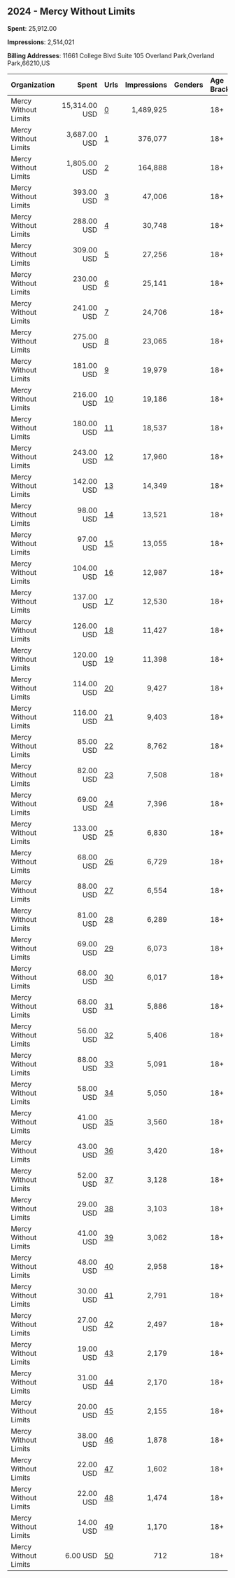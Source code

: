 ## 2024 - Mercy Without Limits 
**Spent**: 25,912.00

**Impressions**: 2,514,021

**Billing Addresses**: 11661 College Blvd Suite 105 Overland Park,Overland Park,66210,US

|Organization|Spent|Urls|Impressions|Genders|Age Brackets|Country Codes|
|:---|---:|:---|---:|:---|:---|:---|
|Mercy Without Limits|15,314.00 USD|[0](https://www.snap.com/political-ads/asset/e76884d2135822131a16a5e5bafe338901dcb9104dac5062e25eb00d97b462d6?mediaType=jpg)|1,489,925||18+|united states|
|Mercy Without Limits|3,687.00 USD|[1](https://www.snap.com/political-ads/asset/e76884d2135822131a16a5e5bafe338901dcb9104dac5062e25eb00d97b462d6?mediaType=jpg)|376,077||18+|united states|
|Mercy Without Limits|1,805.00 USD|[2](https://www.snap.com/political-ads/asset/e76884d2135822131a16a5e5bafe338901dcb9104dac5062e25eb00d97b462d6?mediaType=jpg)|164,888||18+|united states|
|Mercy Without Limits|393.00 USD|[3](https://www.snap.com/political-ads/asset/8b1fe0e84e1b2fd6506d0d0f842b668b1db35746883bc831ff3066645d5c9a41?mediaType=jpg)|47,006||18+|united states|
|Mercy Without Limits|288.00 USD|[4](https://www.snap.com/political-ads/asset/e5898051cfa70b203bc9548f9cb5dc90b6599f060c9dd08f3111129cae049037?mediaType=jpg)|30,748||18+|united states|
|Mercy Without Limits|309.00 USD|[5](https://www.snap.com/political-ads/asset/82e6f0d249c1dbe53bd07d5b011b42e1b02632984c6b6153a52512c1a0effee2?mediaType=jpg)|27,256||18+|united states|
|Mercy Without Limits|230.00 USD|[6](https://www.snap.com/political-ads/asset/f4e077ca39c0fd761991627820f90ccbc7261634f38212b0018c64ba044f9c88?mediaType=jpg)|25,141||18+|united states|
|Mercy Without Limits|241.00 USD|[7](https://www.snap.com/political-ads/asset/ed7693ebdaafc5a5133ca3f7bcc6adb1e42a9b695114f2ecd75385845fffdafd?mediaType=jpg)|24,706||18+|united states|
|Mercy Without Limits|275.00 USD|[8](https://www.snap.com/political-ads/asset/2fbe495f159511aed0d356433a5baacc5dddef6f0f5ab6473263c3bff926b3f1?mediaType=png)|23,065||18+|united states|
|Mercy Without Limits|181.00 USD|[9](https://www.snap.com/political-ads/asset/f4e077ca39c0fd761991627820f90ccbc7261634f38212b0018c64ba044f9c88?mediaType=jpg)|19,979||18+|united states|
|Mercy Without Limits|216.00 USD|[10](https://www.snap.com/political-ads/asset/bea28ae7a7330a27dd4803fdfab83cca7e030195b4a5f65b42801e14dc3b3723?mediaType=png)|19,186||18+|united states|
|Mercy Without Limits|180.00 USD|[11](https://www.snap.com/political-ads/asset/f4e077ca39c0fd761991627820f90ccbc7261634f38212b0018c64ba044f9c88?mediaType=jpg)|18,537||18+|united states|
|Mercy Without Limits|243.00 USD|[12](https://www.snap.com/political-ads/asset/1d100f8e01b2db683f8e5bb2cd4e6d915274f531cab1fb6ea63c83694a42205e?mediaType=png)|17,960||18+|united states|
|Mercy Without Limits|142.00 USD|[13](https://www.snap.com/political-ads/asset/35f75f172f456d20a8ff5bb71901656f47af17bd679036d70abff40e26e16dee?mediaType=jpg)|14,349||18+|united states|
|Mercy Without Limits|98.00 USD|[14](https://www.snap.com/political-ads/asset/4aa92a8a5e0a31cbccf0bc69fc6779ad37e7e1556e9fdb94da71daec12991d7c?mediaType=jpg)|13,521||18+|united states|
|Mercy Without Limits|97.00 USD|[15](https://www.snap.com/political-ads/asset/4aa92a8a5e0a31cbccf0bc69fc6779ad37e7e1556e9fdb94da71daec12991d7c?mediaType=jpg)|13,055||18+|united states|
|Mercy Without Limits|104.00 USD|[16](https://www.snap.com/political-ads/asset/4aa92a8a5e0a31cbccf0bc69fc6779ad37e7e1556e9fdb94da71daec12991d7c?mediaType=jpg)|12,987||18+|united states|
|Mercy Without Limits|137.00 USD|[17](https://www.snap.com/political-ads/asset/0cb96d298d3f3f857d0c976c58f5c855c03e37789cfa2a7eae66483cf85fd781?mediaType=jpg)|12,530||18+|united states|
|Mercy Without Limits|126.00 USD|[18](https://www.snap.com/political-ads/asset/35f75f172f456d20a8ff5bb71901656f47af17bd679036d70abff40e26e16dee?mediaType=jpg)|11,427||18+|united states|
|Mercy Without Limits|120.00 USD|[19](https://www.snap.com/political-ads/asset/35f75f172f456d20a8ff5bb71901656f47af17bd679036d70abff40e26e16dee?mediaType=jpg)|11,398||18+|united states|
|Mercy Without Limits|114.00 USD|[20](https://www.snap.com/political-ads/asset/bd0722856bb0e2bbac7fb2c5b2d7613a2680f1349f7029120944a08819b44bf2?mediaType=png)|9,427||18+|united states|
|Mercy Without Limits|116.00 USD|[21](https://www.snap.com/political-ads/asset/05c8c78a1c38e84c0130ba236cf392ee973ba2e655e755be874375dac139a643?mediaType=png)|9,403||18+|united states|
|Mercy Without Limits|85.00 USD|[22](https://www.snap.com/political-ads/asset/e5898051cfa70b203bc9548f9cb5dc90b6599f060c9dd08f3111129cae049037?mediaType=jpg)|8,762||18+|united states|
|Mercy Without Limits|82.00 USD|[23](https://www.snap.com/political-ads/asset/82e6f0d249c1dbe53bd07d5b011b42e1b02632984c6b6153a52512c1a0effee2?mediaType=jpg)|7,508||18+|united states|
|Mercy Without Limits|69.00 USD|[24](https://www.snap.com/political-ads/asset/ed7693ebdaafc5a5133ca3f7bcc6adb1e42a9b695114f2ecd75385845fffdafd?mediaType=jpg)|7,396||18+|united states|
|Mercy Without Limits|133.00 USD|[25](https://www.snap.com/political-ads/asset/07957177ed2cee39082fce074762c08552aae836e85b384d0a0c4b0d84c9b097?mediaType=png)|6,830||18+|united states|
|Mercy Without Limits|68.00 USD|[26](https://www.snap.com/political-ads/asset/0cb96d298d3f3f857d0c976c58f5c855c03e37789cfa2a7eae66483cf85fd781?mediaType=jpg)|6,729||18+|united states|
|Mercy Without Limits|88.00 USD|[27](https://www.snap.com/political-ads/asset/03f946803db8a8c6ec6a50c6ff66dd0a1dc8eb964e14806cfc1838d9b3c58976?mediaType=png)|6,554||18+|united states|
|Mercy Without Limits|81.00 USD|[28](https://www.snap.com/political-ads/asset/e068a943aeb72ddb554665a256ad1f9dc184e050b529a89cc5cf34546c4edf55?mediaType=png)|6,289||18+|united states|
|Mercy Without Limits|69.00 USD|[29](https://www.snap.com/political-ads/asset/4aa92a8a5e0a31cbccf0bc69fc6779ad37e7e1556e9fdb94da71daec12991d7c?mediaType=jpg)|6,073||18+|united states|
|Mercy Without Limits|68.00 USD|[30](https://www.snap.com/political-ads/asset/4aa92a8a5e0a31cbccf0bc69fc6779ad37e7e1556e9fdb94da71daec12991d7c?mediaType=jpg)|6,017||18+|united states|
|Mercy Without Limits|68.00 USD|[31](https://www.snap.com/political-ads/asset/f4e077ca39c0fd761991627820f90ccbc7261634f38212b0018c64ba044f9c88?mediaType=jpg)|5,886||18+|united states|
|Mercy Without Limits|56.00 USD|[32](https://www.snap.com/political-ads/asset/35f75f172f456d20a8ff5bb71901656f47af17bd679036d70abff40e26e16dee?mediaType=jpg)|5,406||18+|united states|
|Mercy Without Limits|88.00 USD|[33](https://www.snap.com/political-ads/asset/e4a00eee15123e1e51742031cef69b3dba7daff81a794f69ff421c4c7f66ba01?mediaType=png)|5,091||18+|united states|
|Mercy Without Limits|58.00 USD|[34](https://www.snap.com/political-ads/asset/35f75f172f456d20a8ff5bb71901656f47af17bd679036d70abff40e26e16dee?mediaType=jpg)|5,050||18+|united states|
|Mercy Without Limits|41.00 USD|[35](https://www.snap.com/political-ads/asset/35f75f172f456d20a8ff5bb71901656f47af17bd679036d70abff40e26e16dee?mediaType=jpg)|3,560||18+|united states|
|Mercy Without Limits|43.00 USD|[36](https://www.snap.com/political-ads/asset/30e07c999399d873f1cff65373c82f82d1d6615cb5f40307a55e3f5df695d05e?mediaType=jpg)|3,420||18+|united states|
|Mercy Without Limits|52.00 USD|[37](https://www.snap.com/political-ads/asset/c6523d4aad8f1c5f86ad879e9f6ab6cc0fe02091156443de471c9c3a64218b03?mediaType=jpg)|3,128||18+|united states|
|Mercy Without Limits|29.00 USD|[38](https://www.snap.com/political-ads/asset/3ec92d4a22ec2b533d90a8b482d239e69688a803f5ded0fc05862c3009ab32b5?mediaType=jpg)|3,103||18+|united states|
|Mercy Without Limits|41.00 USD|[39](https://www.snap.com/political-ads/asset/c6523d4aad8f1c5f86ad879e9f6ab6cc0fe02091156443de471c9c3a64218b03?mediaType=jpg)|3,062||18+|united states|
|Mercy Without Limits|48.00 USD|[40](https://www.snap.com/political-ads/asset/4fbd834fed07fd6a2f2543b5429375279464e87f09372869f0e559d0cc3458e6?mediaType=jpg)|2,958||18+|united states|
|Mercy Without Limits|30.00 USD|[41](https://www.snap.com/political-ads/asset/3ec92d4a22ec2b533d90a8b482d239e69688a803f5ded0fc05862c3009ab32b5?mediaType=jpg)|2,791||18+|united states|
|Mercy Without Limits|27.00 USD|[42](https://www.snap.com/political-ads/asset/3ec92d4a22ec2b533d90a8b482d239e69688a803f5ded0fc05862c3009ab32b5?mediaType=jpg)|2,497||18+|united states|
|Mercy Without Limits|19.00 USD|[43](https://www.snap.com/political-ads/asset/f4e077ca39c0fd761991627820f90ccbc7261634f38212b0018c64ba044f9c88?mediaType=jpg)|2,179||18+|united states|
|Mercy Without Limits|31.00 USD|[44](https://www.snap.com/political-ads/asset/4aa92a8a5e0a31cbccf0bc69fc6779ad37e7e1556e9fdb94da71daec12991d7c?mediaType=jpg)|2,170||18+|united states|
|Mercy Without Limits|20.00 USD|[45](https://www.snap.com/political-ads/asset/f4e077ca39c0fd761991627820f90ccbc7261634f38212b0018c64ba044f9c88?mediaType=jpg)|2,155||18+|united states|
|Mercy Without Limits|38.00 USD|[46](https://www.snap.com/political-ads/asset/4fbd834fed07fd6a2f2543b5429375279464e87f09372869f0e559d0cc3458e6?mediaType=jpg)|1,878||18+|united states|
|Mercy Without Limits|22.00 USD|[47](https://www.snap.com/political-ads/asset/3ec92d4a22ec2b533d90a8b482d239e69688a803f5ded0fc05862c3009ab32b5?mediaType=jpg)|1,602||18+|united states|
|Mercy Without Limits|22.00 USD|[48](https://www.snap.com/political-ads/asset/3ec92d4a22ec2b533d90a8b482d239e69688a803f5ded0fc05862c3009ab32b5?mediaType=jpg)|1,474||18+|united states|
|Mercy Without Limits|14.00 USD|[49](https://www.snap.com/political-ads/asset/3ec92d4a22ec2b533d90a8b482d239e69688a803f5ded0fc05862c3009ab32b5?mediaType=jpg)|1,170||18+|united states|
|Mercy Without Limits|6.00 USD|[50](https://www.snap.com/political-ads/asset/30e07c999399d873f1cff65373c82f82d1d6615cb5f40307a55e3f5df695d05e?mediaType=jpg)|712||18+|united states|
